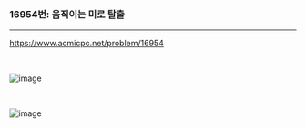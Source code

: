 ### 16954번: 움직이는 미로 탈출
***

https://www.acmicpc.net/problem/16954

<br>

![image](https://github.com/jh990714/BaekJoon-Algorithm/assets/144774186/cdc4ed8a-7574-420a-8678-f80882fb0b11)

<br>

![image](https://github.com/jh990714/BaekJoon-Algorithm/assets/144774186/7a966a65-1882-49bc-bde6-69ddc6ec451c)